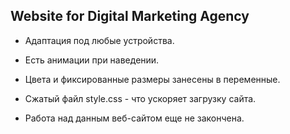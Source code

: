 ## Website for Digital Marketing Agency ##
- Адаптация под любые устройства.
- Есть анимации при наведении.
- Цвета и фиксированные размеры занесены в переменные.
- Сжатый файл style.css - что ускоряет загрузку сайта.

- Работа над данным веб-сайтом еще не закончена.